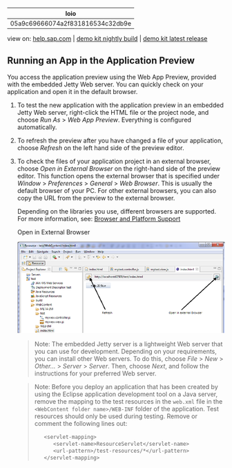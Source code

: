 | loio |
| -----|
| 05a9c69666074a2f831816534c32db9e |

<div id="loio">

view on: [help.sap.com](https://help.sap.com/viewer/DRAFT/3237636b137e43519a20ad5513c49ccb/latest/en-US/05a9c69666074a2f831816534c32db9e.html) | [demo kit nightly build](https://openui5nightly.hana.ondemand.com/#/topic/05a9c69666074a2f831816534c32db9e) | [demo kit latest release](https://openui5.hana.ondemand.com/#/topic/05a9c69666074a2f831816534c32db9e)</div>
<!-- loio05a9c69666074a2f831816534c32db9e -->

## Running an App in the Application Preview

You access the application preview using the Web App Preview, provided with the embedded Jetty Web server. You can quickly check on your application and open it in the default browser.

1.  To test the new application with the application preview in an embedded Jetty Web server, right-click the HTML file or the project node, and choose *Run As* \> *Web App Preview*. Everything is configured automatically.

2.  To refresh the preview after you have changed a file of your application, choose *Refresh* on the left hand side of the preview editor.

3.  To check the files of your application project in an external browser, choose *Open in External Browser* on the right-hand side of the preview editor. This function opens the external browser that is specified under *Window* \> *Preferences* \> *General* \> *Web Browser*. This is usually the default browser of your PC. For other external browsers, you can also copy the URL from the preview to the external browser.

    Depending on the libraries you use, different browsers are supported. For more information, see: [Browser and Platform Support](Browser_and_Platform_Support_74b59ef.md)

    Open in External Browser

    ![](loiob5c1543cf26d4415b45cc9f5a402da8c_LowRes.png)

    > Note:
    > The embedded Jetty server is a lightweight Web server that you can use for development. Depending on your requirements, you can install other Web servers. To do this, choose *File* \> *New* \> *Other...* \> *Server* \> *Server*. Then, choose *Next*, and follow the instructions for your preferred Web server.
    > 
    > 

    > Note:
    > Before you deploy an application that has been created by using the Eclipse application development tool on a Java server, remove the mapping to the test resources in the `web.xml` file in the `<WebContent folder name>/WEB-INF` folder of the application. Test resources should only be used during testing. Remove or comment the following lines out:
    > 
    > ```lang-xml
    >    <servlet-mapping>
    >       <servlet-name>ResourceServlet</servlet-name>
    >       <url-pattern>/test-resources/*</url-pattern>
    >    </servlet-mapping>
    > 
    > ```
    > 
    > 


